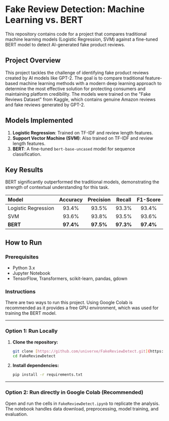 # Fake Review Detection: Machine Learning vs. BERT

This repository contains code for a project that compares traditional machine learning models (Logistic Regression, SVM) against a fine-tuned BERT model to detect AI-generated fake product reviews.

## Project Overview

This project tackles the challenge of identifying fake product reviews created by AI models like GPT-2. The goal is to compare traditional feature-based machine learning methods with a modern deep learning approach to determine the most effective solution for protecting consumers and maintaining platform credibility. The models were trained on the "Fake Reviews Dataset" from Kaggle, which contains genuine Amazon reviews and fake reviews generated by GPT-2.

## Models Implemented

1.  **Logistic Regression**: Trained on TF-IDF and review length features.
2.  **Support Vector Machine (SVM)**: Also trained on TF-IDF and review length features.
3.  **BERT**: A fine-tuned `bert-base-uncased` model for sequence classification.

## Key Results

BERT significantly outperformed the traditional models, demonstrating the strength of contextual understanding for this task.

| Model | Accuracy | Precision | Recall | F1-Score |
| :--- | :---: | :---: | :---: | :---: |
| Logistic Regression | 93.4% | 93.5% | 93.3% | 93.4% |
| SVM | 93.6% | 93.8% | 93.5% | 93.6% |
| **BERT** | **97.4%** | **97.5%** | **97.3%** | **97.4%** |

## How to Run

### Prerequisites

* Python 3.x
* Jupyter Notebook
* TensorFlow, Transformers, scikit-learn, pandas, gdown

### Instructions

There are two ways to run this project. Using Google Colab is recommended as it provides a free GPU environment, which was used for training the BERT model.

---

### Option 1: Run Locally

1.  **Clone the repository:**
    ```bash
    git clone [https://github.com/univerxe/FakeReviewDetect.git](https://github.com/univerxe/FakeReviewDetect.git)
    cd FakeReviewDetect
    ```
2.  **Install dependencies:**
    ```bash
    pip install -r requirements.txt
    ```

---

### Option 2: Run directly in Google Colab (Recommended)

Open and run the cells in `FakeReviewDetect.ipynb` to replicate the analysis. The notebook handles data download, preprocessing, model training, and evaluation.
